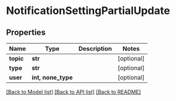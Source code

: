 # NotificationSettingPartialUpdate


## Properties

Name | Type | Description | Notes
------------ | ------------- | ------------- | -------------
**topic** | **str** |  | [optional] 
**type** | **str** |  | [optional] 
**user** | **int, none_type** |  | [optional] 

[[Back to Model list]](../#documentation-for-models) [[Back to API list]](../#documentation-for-api-endpoints) [[Back to README]](../)


